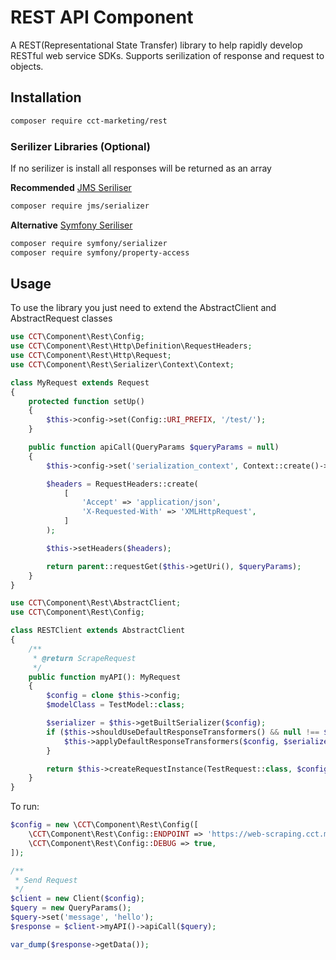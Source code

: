 # REST API Component

A REST(Representational State Transfer) library to help rapidly develop RESTful web service SDKs. Supports
serilization of response and request to objects.

## Installation

```bash
composer require cct-marketing/rest
```

### Serilizer Libraries (Optional)
If no serilizer is install all responses will be returned as an array

**Recommended** [JMS Seriliser](https://github.com/schmittjoh/serializer)
```bash
composer require jms/serializer
```

**Alternative** [Symfony Seriliser](https://symfony.com/doc/current/components/serializer.html)
```bash
composer require symfony/serializer
composer require symfony/property-access
```

## Usage
To use the library you just need to extend the AbstractClient and AbstractRequest classes


```php
use CCT\Component\Rest\Config;
use CCT\Component\Rest\Http\Definition\RequestHeaders;
use CCT\Component\Rest\Http\Request;
use CCT\Component\Rest\Serializer\Context\Context;

class MyRequest extends Request
{
    protected function setUp()
    {
        $this->config->set(Config::URI_PREFIX, '/test/');
    }

    public function apiCall(QueryParams $queryParams = null)
    {
        $this->config->set('serialization_context', Context::create()->setGroups(['read']));

        $headers = RequestHeaders::create(
            [
                'Accept' => 'application/json',
                'X-Requested-With' => 'XMLHttpRequest',
            ]
        );

        $this->setHeaders($headers);

        return parent::requestGet($this->getUri(), $queryParams);
    }
}
```

```php
use CCT\Component\Rest\AbstractClient;
use CCT\Component\Rest\Config;

class RESTClient extends AbstractClient
{
    /**
     * @return ScrapeRequest
     */
    public function myAPI(): MyRequest
    {
        $config = clone $this->config;
        $modelClass = TestModel::class;

        $serializer = $this->getBuiltSerializer($config);
        if ($this->shouldUseDefaultResponseTransformers() && null !== $serializer) {
            $this->applyDefaultResponseTransformers($config, $serializer, $modelClass);
        }

        return $this->createRequestInstance(TestRequest::class, $config, null);
    }
}
```

To run:

```PHP
$config = new \CCT\Component\Rest\Config([
    \CCT\Component\Rest\Config::ENDPOINT => 'https://web-scraping.cct.marketing/',
    \CCT\Component\Rest\Config::DEBUG => true,
]);

/**
 * Send Request
 */
$client = new Client($config);
$query = new QueryParams();
$query->set('message', 'hello');
$response = $client->myAPI()->apiCall($query);

var_dump($response->getData());
```
